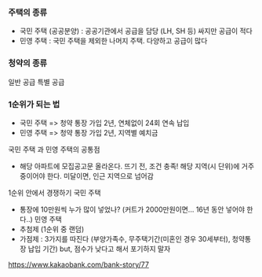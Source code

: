 ### 주택의 종류
- 국민 주택 (공공분양)
	: 공공기관에서 공급을 담당 (LH, SH 등) 싸지만 공급이 적다
- 민영 주택
	: 국민 주택을 제외한 나머지 주택. 다양하고 공급이 많다

### 청약의 종류
일반 공급
특별 공급

### 1순위가 되는 법
- 국민 주택
	=> 청약 통장 가입 2년, 연체없이 24회 연속 납입
- 민영 주택
	=> 청약 통장 가입 2년, 지역별 예치금


국민 주택 과 민영 주택의 공통점
- 해당 아파트에 모집공고문 올라온다. 뜨기 전, 조건 충족! 해당 지역(시 단위)에 거주 중이어야 한다. 미달이면, 인근 지역으로 넘어감

1순위 안에서 경쟁하기
국민 주택
- 통장에 10만원씩 누가 많이 넣었나? (커트가 2000만원이면... 16년 동안 넣어야 한다..)
민영 주택
- 추첨제 (1순위 중 랜덤)
- 가점제 : 3가지를 따진다 (부양가족수, 무주택기간(미혼인 경우 30세부터), 청약통장 납입 기간)
	but, 점수가 낮다고 해서 포기하지 말자

https://www.kakaobank.com/bank-story/77